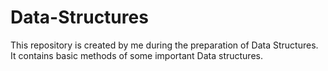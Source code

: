 # Data-Structures
This repository is created by me during the preparation of Data Structures. It contains  basic methods  of some important Data structures.
